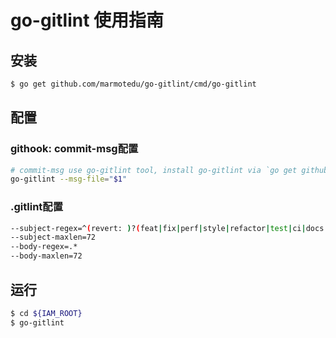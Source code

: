 # go-gitlint 使用指南

## 安装

```bash
$ go get github.com/marmotedu/go-gitlint/cmd/go-gitlint
```

## 配置

### githook: commit-msg配置

```bash
# commit-msg use go-gitlint tool, install go-gitlint via `go get github.com/llorllale/go-gitlint/cmd/go-gitlint`
go-gitlint --msg-file="$1"
```

### .gitlint配置

```bash
--subject-regex=^(revert: )?(feat|fix|perf|style|refactor|test|ci|docs|chore)(\(.+\))?: [^A-Z]*[^.]$
--subject-maxlen=72
--body-regex=.*
--body-maxlen=72
```

## 运行

```bash
$ cd ${IAM_ROOT}
$ go-gitlint
```
